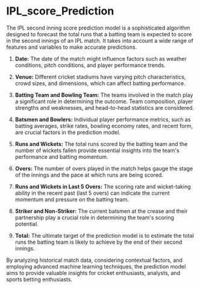 # IPL_score_Prediction
The IPL second inning score prediction model is a sophisticated algorithm designed to forecast the total runs that a batting team is expected to score in the second innings of an IPL match. It takes into account a wide range of features and variables to make accurate predictions.

1. **Date:** The date of the match might influence factors such as weather conditions, pitch conditions, and player performance trends.

2. **Venue:** Different cricket stadiums have varying pitch characteristics, crowd sizes, and dimensions, which can affect batting performance.

3. **Batting Team and Bowling Team:** The teams involved in the match play a significant role in determining the outcome. Team composition, player strengths and weaknesses, and head-to-head statistics are considered.

4. **Batsmen and Bowlers:** Individual player performance metrics, such as batting averages, strike rates, bowling economy rates, and recent form, are crucial factors in the prediction model.

5. **Runs and Wickets:** The total runs scored by the batting team and the number of wickets fallen provide essential insights into the team's performance and batting momentum.

6. **Overs:** The number of overs played in the match helps gauge the stage of the innings and the pace at which runs are being scored.

7. **Runs and Wickets in Last 5 Overs:** The scoring rate and wicket-taking ability in the recent past (last 5 overs) can indicate the current momentum and pressure on the batting team.

8. **Striker and Non-Striker:** The current batsmen at the crease and their partnership play a crucial role in determining the team's scoring potential.

9. **Total:** The ultimate target of the prediction model is to estimate the total runs the batting team is likely to achieve by the end of their second innings.

By analyzing historical match data, considering contextual factors, and employing advanced machine learning techniques, the prediction model aims to provide valuable insights for cricket enthusiasts, analysts, and sports betting enthusiasts.
